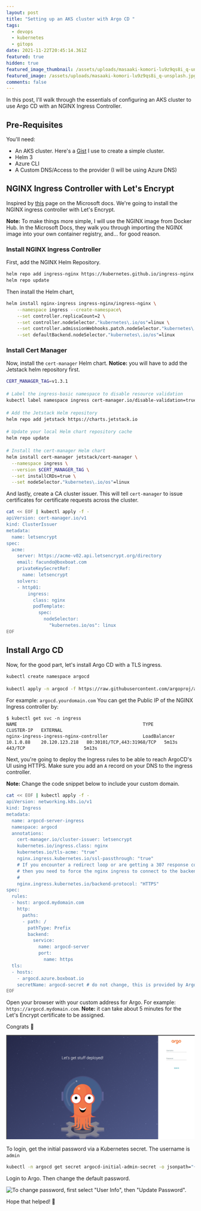 ```yaml
---
layout: post
title: "Setting up an AKS cluster with Argo CD "
tags:
  - devops
  - kubernetes
  - gitops
date: 2021-11-22T20:45:14.361Z
featured: true
hidden: true
featured_image_thumbnail: /assets/uploads/masaaki-komori-lu9z9qs8i_q-unsplash.jpg
featured_image: /assets/uploads/masaaki-komori-lu9z9qs8i_q-unsplash.jpg
comments: false
---
```

In this post, I'll walk through the essentials of configuring an AKS cluster to use Argo CD with an NGINX Ingress Controller. 

## Pre-Requisites

You'll need:

* An AKS cluster. Here's a [Gist](https://gist.github.com/fgauna12/a87ee3c4ec0726a186dd32ad25c56daf) I use to create a simple cluster.
* Helm 3
* Azure CLI
* A Custom DNS/Access to the provider (I will be using Azure DNS)

## NGINX Ingress Controller with Let's Encrypt

Inspired by [this](https://docs.microsoft.com/en-us/azure/aks/ingress-tls) page on the Microsoft docs. We're going to install the NGINX ingress controller with Let's Encrypt.

**Note:** To make things more simple, I will use the NGINX image from Docker Hub. In the Microsoft Docs, they walk you through importing the NGINX image into your own container registry, and... for good reason.

### Install NGINX Ingress Controller

First, add the NGINX Helm Repository.

```bash
helm repo add ingress-nginx https://kubernetes.github.io/ingress-nginx
helm repo update
```

Then install the Helm chart, 

```bash
helm install nginx-ingress ingress-nginx/ingress-nginx \
    --namespace ingress --create-namespace\
    --set controller.replicaCount=2 \
    --set controller.nodeSelector."kubernetes\.io/os"=linux \
    --set controller.admissionWebhooks.patch.nodeSelector."kubernetes\.io/os"=linux \
    --set defaultBackend.nodeSelector."kubernetes\.io/os"=linux
```

### Install Cert Manager

Now, install the `cert-manager` Helm chart. **Notice:** you will have to add the Jetstack helm repository first.

```bash
CERT_MANAGER_TAG=v1.3.1

# Label the ingress-basic namespace to disable resource validation
kubectl label namespace ingress cert-manager.io/disable-validation=true

# Add the Jetstack Helm repository
helm repo add jetstack https://charts.jetstack.io

# Update your local Helm chart repository cache
helm repo update

# Install the cert-manager Helm chart
helm install cert-manager jetstack/cert-manager \
  --namespace ingress \
  --version $CERT_MANAGER_TAG \
  --set installCRDs=true \
  --set nodeSelector."kubernetes\.io/os"=linux
```

And lastly, create a CA cluster issuer. This will tell `cert-manager` to issue certificates for certificate requests across the cluster.

```bash
cat << EOF | kubectl apply -f -
apiVersion: cert-manager.io/v1
kind: ClusterIssuer
metadata:
  name: letsencrypt
spec:
  acme:
    server: https://acme-v02.api.letsencrypt.org/directory
    email: facundo@boxboat.com
    privateKeySecretRef:
      name: letsencrypt
    solvers:
    - http01:
        ingress:
          class: nginx
          podTemplate:
            spec:
              nodeSelector:
                "kubernetes.io/os": linux
EOF
```

## Install Argo CD

Now, for the good part, let's install Argo CD with a TLS ingress.

```bash
kubectl create namespace argocd

kubectl apply -n argocd -f https://raw.githubusercontent.com/argoproj/argo-cd/stable/manifests/install.yaml
```

For example: `argocd.yourdomain.com`
You can get the Public IP of the NGINX Ingress controller by:

```shell
$ kubectl get svc -n ingress
NAME                                               TYPE           CLUSTER-IP   EXTERNAL
nginx-ingress-ingress-nginx-controller             LoadBalancer   10.1.0.88    20.120.123.218   80:30101/TCP,443:31968/TCP   5m13s         443/TCP                      5m13s
```

Next, you're going to deploy the Ingress rules to be able to reach ArgoCD's UI using HTTPS.
Make sure you add an `A` record on your DNS to the ingress controller.

**Note:** Change the code snippet below to include your custom domain.

```bash
cat << EOF | kubectl apply -f -
apiVersion: networking.k8s.io/v1
kind: Ingress
metadata:
  name: argocd-server-ingress
  namespace: argocd
  annotations:
    cert-manager.io/cluster-issuer: letsencrypt
    kubernetes.io/ingress.class: nginx
    kubernetes.io/tls-acme: "true"
    nginx.ingress.kubernetes.io/ssl-passthrough: "true"
    # If you encounter a redirect loop or are getting a 307 response code
    # then you need to force the nginx ingress to connect to the backend using HTTPS.
    #
    nginx.ingress.kubernetes.io/backend-protocol: "HTTPS"
spec:
  rules:
  - host: argocd.mydomain.com
    http:
      paths:
      - path: /
        pathType: Prefix
        backend:
          service:
            name: argocd-server
            port:
              name: https
  tls:
  - hosts:
    - argocd.azure.boxboat.io
    secretName: argocd-secret # do not change, this is provided by Argo CD
EOF
```

Open your browser with your custom address for Argo. For example: `https://argocd.mydomain.com`. 
**Note:** it can take about 5 minutes for the Let's Encrypt certificate to be assigned.

Congrats 🎉

![Argo Login Example](/assets/uploads/2021-11-22_16-04-38.png#wide "Argo Login Example")

To login, get the initial password via a Kubernetes secret. The username is `admin`

```bash
kubectl -n argocd get secret argocd-initial-admin-secret -o jsonpath="{.data.password}" | base64 -d
```

Login to Argo. Then change the default password.

![To change password, first select "User Info", then "Update Password".](/assets/uploads/2021-11-22_16-11-01.gif#wide "How to change password in ArgoCD")

Hope that helped! 🎊